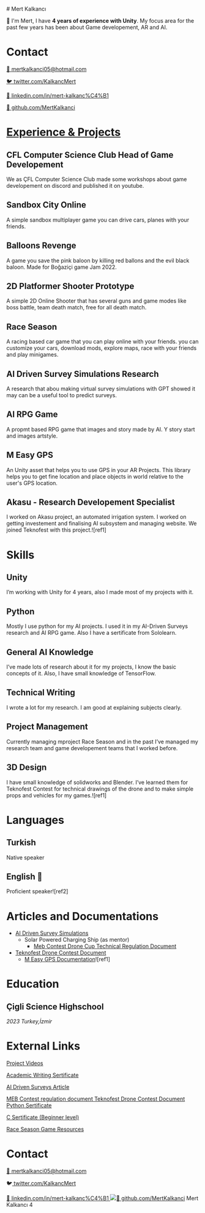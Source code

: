 #﻿ Mert Kalkancı

👋 I'm Mert, I have  **4 years of experience with Unity**. My focus area for the past few years has been about Game developement, AR and AI.

# Contact

[📧 mertkalkanci05@hotmail.com ](mailto:mertkalkanci05@hotmail.com) 

[🐦 twitter.com/KalkancMert](http://twitter.com/KalkancMert)

[🔗 linkedin.com/in/mert-kalkanc%C4%B1](http://linkedin.com/in/mert-kalkanc%C4%B1) 

[👾 github.com/MertKalkanci](http://github.com/MertKalkanci)

# [**Experience & Projects**](https://www.youtube.com/playlist?list=PLVwfoXw967RMdR2YwTD68kd8p7GShOcJl)

## **CFL Computer Science Club Head of Game Developement**

We as ÇFL Computer Science Club made some workshops about game developement on discord and published it on youtube.

## **Sandbox City Online**

A simple sandbox multiplayer game you can drive cars, planes with your friends.

## **Balloons Revenge**

A game you save the pink baloon by killing red ballons and the evil black baloon. Made for Boğaziçi game Jam 2022.

## **2D Platformer Shooter Prototype**

A simple 2D Online Shooter that has several guns and game modes like boss battle, team death match, free for all death match.

## **Race Season**

A racing based car game that you can play online with your friends. you can customize your cars, download mods, explore maps, race with your friends and play minigames.

## **AI Driven Survey Simulations Research**

A research that abou making virtual survey simulations with GPT showed it may can be a useful tool to predict surveys.

## **AI RPG Game**

A propmt based RPG game that images and story made by AI. Y story start and images artstyle.

## **M Easy GPS**

An Unity asset that helps you to use GPS in your AR Projects. This library helps you to get fine location and place objects in world relative to the user's GPS location.

## **Akasu - Research Developement Specialist**

I worked on Akasu project, an automated irrigation system. I worked on getting investement and finalising AI subsystem and managing website. We joined Teknofest with this project.![ref1]

# **Skills**

## **Unity**

I’m working with Unity for 4 years, also I made most of my projects with it.

## **Python**

Mostly I use python for my AI projects. I used it in my AI-Driven Surveys research and AI RPG game. Also I have a sertificate from Sololearn.

## **General AI Knowledge**

I’ve made lots of research about it for my projects, I know the basic concepts of it. Also, I have small knowledge of TensorFlow.

## **Technical Writing**

I wrote a lot for my research. I am good at explaining subjects clearly.

## **Project Management**

Currently managing mproject Race Season and in the past I’ve managed my research team and game developement teams that I worked before.

## **3D Design**

I have small knowledge of solidworks and Blender. I’ve learned them for Teknofest Contest for technical drawings of the drone and to make simple props  and vehicles for my games.![ref1]

# **Languages**

## **Turkish**  

Native speaker

## **English** 󾓦

Proficient speaker![ref2]

# **Articles and Documentations**

- [AI Driven Survey Simulations](https://docs.google.com/document/d/1FTmDdBBvgK_MQgY40Fv1EBHKhkxJWL2gvqjYuY3NvkQ/edit?usp=drivesdk)
  - Solar Powered Charging Ship (as mentor)
    - [Meb Contest Drone Cup Technical Regulation Document](https://docs.google.com/document/d/15I6VlENZa79XjIXvOkwVxk30ePsvgz_-/edit?usp=drivesdk&ouid=112074028541645414013&rtpof=true&sd=true)
- [Teknofest Drone Contest Document](https://docs.google.com/document/d/1qg9hs9HApZ9YQcaVEEJPpPIqBT7H44hgfqi-JrRAlHQ/edit?usp=drivesdk)
  - [M Easy GPS Documentation](https://docs.google.com/document/d/18pJIIJ79jd8tpjXdMVP80ITcaW1g6mN9heOl3Q9wn04/edit?usp=drivesdk)![ref1]

# **Education**

## **Çigli Science Highschool**

*2023 Turkey,İzmir*

# **External Links**

[Project Videos](https://youtube.com/playlist?list=PLVwfoXw967RMdR2YwTD68kd8p7GShOcJl)

[Academic Writing Sertificate](https://drive.google.com/file/d/1yCqzNNlcze2-nH8Lj_-btmfIczH-mzkp/view?usp=drivesdk)

[AI Driven Surveys Article](https://docs.google.com/document/u/0/d/1FTmDdBBvgK_MQgY40Fv1EBHKhkxJWL2gvqjYuY3NvkQ/mobilebasic)

[MEB Contest regulation document ](https://docs.google.com/document/d/15I6VlENZa79XjIXvOkwVxk30ePsvgz_-/edit?usp=drivesdk&ouid=112074028541645414013&rtpof=true&sd=true)[Teknofest Drone Contest Document ](https://docs.google.com/document/d/1qg9hs9HApZ9YQcaVEEJPpPIqBT7H44hgfqi-JrRAlHQ/edit?usp=drivesdk)[Python Sertificate](https://api2.sololearn.com/v2/certificates/CT-KXOUWLJA/image/png)

[C Sertificate (Beginner level)](https://api2.sololearn.com/v2/certificates/CT-RZEMJITS/image/png)

[Race Season Game Resources](http://archive.raceseason.xyz/)

# **Contact**

[📧 mertkalkanci05@hotmail.com](mailto:mertkalkanci05@hotmail.com)

🐦[ twitter.com/KalkancMert](http://twitter.com/KalkancMert)

[🔗 linkedin.com/in/mert-kalkanc%C4%B1 ](http://linkedin.com/in/mert-kalkanc%C4%B1)![](Aspose.Words.849eec8e-f2ed-4803-ac3f-cdd177a056f6.007.png)[👾 github.com/MertKalkanci](http://github.com/MertKalkanci)
Mert Kalkancı 4

